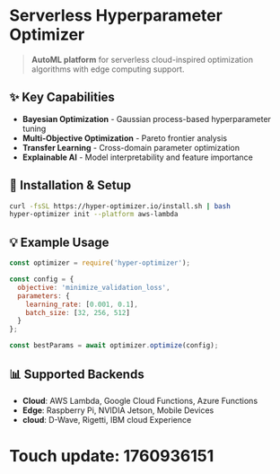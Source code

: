 # Serverless Hyperparameter Optimizer

> **AutoML platform** for serverless cloud-inspired optimization algorithms with edge computing support.

## ✨ Key Capabilities
- **Bayesian Optimization** - Gaussian process-based hyperparameter tuning
- **Multi-Objective Optimization** - Pareto frontier analysis
- **Transfer Learning** - Cross-domain parameter optimization
- **Explainable AI** - Model interpretability and feature importance

## 🔧 Installation & Setup

```bash
curl -fsSL https://hyper-optimizer.io/install.sh | bash
hyper-optimizer init --platform aws-lambda
```

## 💡 Example Usage

```javascript
const optimizer = require('hyper-optimizer');

const config = {
  objective: 'minimize_validation_loss',
  parameters: {
    learning_rate: [0.001, 0.1],
    batch_size: [32, 256, 512]
  }
};

const bestParams = await optimizer.optimize(config);
```

## 📊 Supported Backends
- **Cloud**: AWS Lambda, Google Cloud Functions, Azure Functions
- **Edge**: Raspberry Pi, NVIDIA Jetson, Mobile Devices
- **cloud**: D-Wave, Rigetti, IBM cloud Experience

# Touch update: 1760936151

